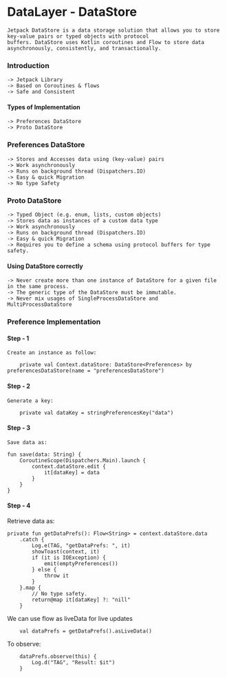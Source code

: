 # DataLayer - DataStore

    Jetpack DataStore is a data storage solution that allows you to store key-value pairs or typed objects with protocol 
    buffers. DataStore uses Kotlin coroutines and Flow to store data asynchronously, consistently, and transactionally.
	
### Introduction
    
	-> Jetpack Library
	-> Based on Coroutines & flows
	-> Safe and Consistent
	
#### Types of Implementation

	-> Preferences DataStore
	-> Proto DataStore

### Preferences DataStore

	-> Stores and Accesses data using (key-value) pairs
	-> Work asynchronously
	-> Runs on background thread (Dispatchers.IO)
	-> Easy & quick Migration
	-> No type Safety
	
	
### Proto DataStore

	-> Typed Object (e.g. enum, lists, custom objects)
	-> Stores data as instances of a custom data type
	-> Work asynchronously
	-> Runs on background thread (Dispatchers.IO)
	-> Easy & quick Migration
	-> Requires you to define a schema using protocol buffers for type safety.


#### Using DataStore correctly
	
	-> Never create more than one instance of DataStore for a given file in the same process.
	-> The generic type of the DataStore must be immutable.
	-> Never mix usages of SingleProcessDataStore and MultiProcessDataStore

### Preference Implementation

#### Step - 1

	Create an instance as follow:
	
	    private val Context.dataStore: DataStore<Preferences> by preferencesDataStore(name = "preferencesDataStore")


#### Step - 2

	Generate a key:
	
		private val dataKey = stringPreferencesKey("data")

#### Step - 3

	Save data as:
	
	fun save(data: String) {
        CoroutineScope(Dispatchers.Main).launch {
        	context.dataStore.edit {
            	it[dataKey] = data
            }
        }
    }


#### Step - 4

Retrieve data as:
	
	private fun getDataPrefs(): Flow<String> = context.dataStore.data
        .catch {
            Log.e(TAG, "getDataPrefs: ", it)
            showToast(context, it)
            if (it is IOException) {
                emit(emptyPreferences())
            } else {
                throw it
            }
        }.map {
            // No type safety.
            return@map it[dataKey] ?: "nill"
        }

We can use flow as liveData for live updates
	
    	val dataPrefs = getDataPrefs().asLiveData()

To observe:

		dataPrefs.observe(this) {
			Log.d("TAG", "Result: $it")
		}

